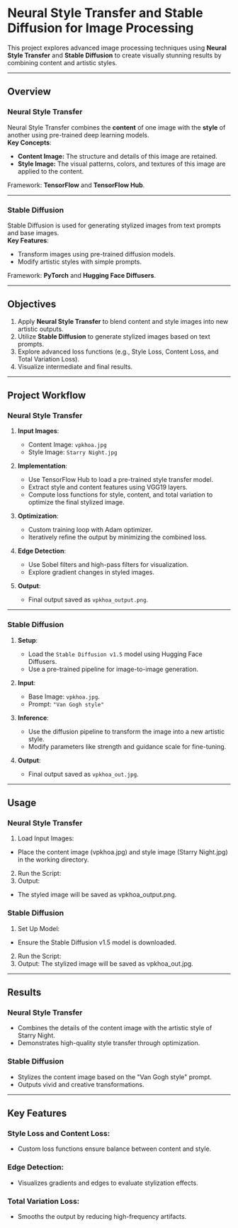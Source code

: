 # Neural Style Transfer and Stable Diffusion for Image Processing

This project explores advanced image processing techniques using **Neural Style Transfer** and **Stable Diffusion** to create visually stunning results by combining content and artistic styles.

---

## Overview

### Neural Style Transfer
Neural Style Transfer combines the **content** of one image with the **style** of another using pre-trained deep learning models.  
**Key Concepts**:
- **Content Image:** The structure and details of this image are retained.
- **Style Image:** The visual patterns, colors, and textures of this image are applied to the content.

Framework: **TensorFlow** and **TensorFlow Hub**.

---

### Stable Diffusion
Stable Diffusion is used for generating stylized images from text prompts and base images.  
**Key Features**:
- Transform images using pre-trained diffusion models.
- Modify artistic styles with simple prompts.

Framework: **PyTorch** and **Hugging Face Diffusers**.

---

## Objectives
1. Apply **Neural Style Transfer** to blend content and style images into new artistic outputs.
2. Utilize **Stable Diffusion** to generate stylized images based on text prompts.
3. Explore advanced loss functions (e.g., Style Loss, Content Loss, and Total Variation Loss).
4. Visualize intermediate and final results.

---

## Project Workflow

### Neural Style Transfer

1. **Input Images**:
   - Content Image: `vpkhoa.jpg`
   - Style Image: `Starry Night.jpg`

2. **Implementation**:
   - Use TensorFlow Hub to load a pre-trained style transfer model.
   - Extract style and content features using VGG19 layers.
   - Compute loss functions for style, content, and total variation to optimize the final stylized image.

3. **Optimization**:
   - Custom training loop with Adam optimizer.
   - Iteratively refine the output by minimizing the combined loss.

4. **Edge Detection**:
   - Use Sobel filters and high-pass filters for visualization.
   - Explore gradient changes in styled images.

5. **Output**:
   - Final output saved as `vpkhoa_output.png`.

---

### Stable Diffusion

1. **Setup**:
   - Load the `Stable Diffusion v1.5` model using Hugging Face Diffusers.
   - Use a pre-trained pipeline for image-to-image generation.

2. **Input**:
   - Base Image: `vpkhoa.jpg`.
   - Prompt: `"Van Gogh style"`

3. **Inference**:
   - Use the diffusion pipeline to transform the image into a new artistic style.
   - Modify parameters like strength and guidance scale for fine-tuning.

4. **Output**:
   - Final output saved as `vpkhoa_out.jpg`.

---

## Usage
### Neural Style Transfer
1. Load Input Images:
- Place the content image (vpkhoa.jpg) and style image (Starry Night.jpg) in the working directory.
2. Run the Script:
3. Output:
- The styled image will be saved as vpkhoa_output.png.
### Stable Diffusion
1. Set Up Model:
- Ensure the Stable Diffusion v1.5 model is downloaded.
2. Run the Script:
3. Output:
The stylized image will be saved as vpkhoa_out.jpg.

---

## Results
### Neural Style Transfer
- Combines the details of the content image with the artistic style of Starry Night.
- Demonstrates high-quality style transfer through optimization.
### Stable Diffusion
- Stylizes the content image based on the "Van Gogh style" prompt.
- Outputs vivid and creative transformations.

---

## Key Features
### Style Loss and Content Loss:
- Custom loss functions ensure balance between content and style.
### Edge Detection:
- Visualizes gradients and edges to evaluate stylization effects.
### Total Variation Loss:
- Smooths the output by reducing high-frequency artifacts.